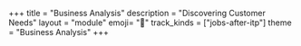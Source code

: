 +++
title = "Business Analysis"
description = "Discovering Customer Needs"
layout = "module"
emoji= "🤝"
track_kinds = ["jobs-after-itp"]
theme = "Business Analysis"
+++
